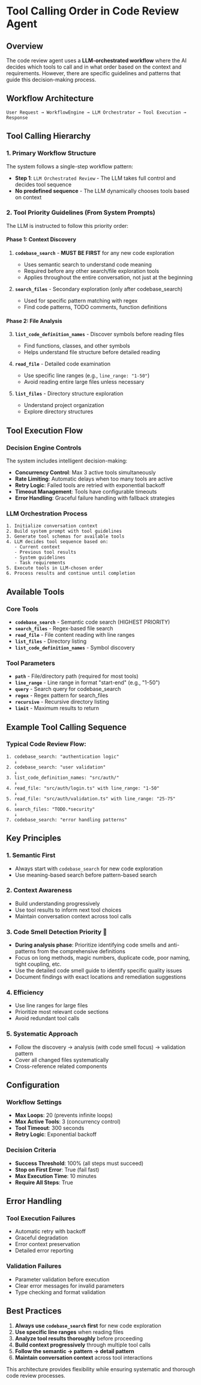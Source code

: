 # Tool Calling Order in Code Review Agent

## Overview

The code review agent uses a **LLM-orchestrated workflow** where the AI decides which tools to call and in what order based on the context and requirements. However, there are specific guidelines and patterns that guide this decision-making process.

## Workflow Architecture

```
User Request → WorkflowEngine → LLM Orchestrator → Tool Execution → Response
```

## Tool Calling Hierarchy

### 1. **Primary Workflow Structure**

The system follows a single-step workflow pattern:

- **Step 1**: `LLM Orchestrated Review` - The LLM takes full control and decides tool sequence
- **No predefined sequence** - The LLM dynamically chooses tools based on context

### 2. **Tool Priority Guidelines** (From System Prompts)

The LLM is instructed to follow this priority order:

#### **Phase 1: Context Discovery**

1. **`codebase_search`** - **MUST BE FIRST** for any new code exploration

    - Uses semantic search to understand code meaning
    - Required before any other search/file exploration tools
    - Applies throughout the entire conversation, not just at the beginning

2. **`search_files`** - Secondary exploration (only after codebase_search)
    - Used for specific pattern matching with regex
    - Find code patterns, TODO comments, function definitions

#### **Phase 2: File Analysis**

3. **`list_code_definition_names`** - Discover symbols before reading files

    - Find functions, classes, and other symbols
    - Helps understand file structure before detailed reading

4. **`read_file`** - Detailed code examination

    - Use specific line ranges (e.g., `line_range: "1-50"`)
    - Avoid reading entire large files unless necessary

5. **`list_files`** - Directory structure exploration
    - Understand project organization
    - Explore directory structures

## Tool Execution Flow

### **Decision Engine Controls**

The system includes intelligent decision-making:

- **Concurrency Control**: Max 3 active tools simultaneously
- **Rate Limiting**: Automatic delays when too many tools are active
- **Retry Logic**: Failed tools are retried with exponential backoff
- **Timeout Management**: Tools have configurable timeouts
- **Error Handling**: Graceful failure handling with fallback strategies

### **LLM Orchestration Process**

```
1. Initialize conversation context
2. Build system prompt with tool guidelines
3. Generate tool schemas for available tools
4. LLM decides tool sequence based on:
   - Current context
   - Previous tool results
   - System guidelines
   - Task requirements
5. Execute tools in LLM-chosen order
6. Process results and continue until completion
```

## Available Tools

### **Core Tools**

- **`codebase_search`** - Semantic code search (HIGHEST PRIORITY)
- **`search_files`** - Regex-based file search
- **`read_file`** - File content reading with line ranges
- **`list_files`** - Directory listing
- **`list_code_definition_names`** - Symbol discovery

### **Tool Parameters**

- **`path`** - File/directory path (required for most tools)
- **`line_range`** - Line range in format "start-end" (e.g., "1-50")
- **`query`** - Search query for codebase_search
- **`regex`** - Regex pattern for search_files
- **`recursive`** - Recursive directory listing
- **`limit`** - Maximum results to return

## Example Tool Calling Sequence

### **Typical Code Review Flow**:

```
1. codebase_search: "authentication logic"
   ↓
2. codebase_search: "user validation"
   ↓
3. list_code_definition_names: "src/auth/"
   ↓
4. read_file: "src/auth/login.ts" with line_range: "1-50"
   ↓
5. read_file: "src/auth/validation.ts" with line_range: "25-75"
   ↓
6. search_files: "TODO.*security"
   ↓
7. codebase_search: "error handling patterns"
```

## Key Principles

### **1. Semantic First**

- Always start with `codebase_search` for new code exploration
- Use meaning-based search before pattern-based search

### **2. Context Awareness**

- Build understanding progressively
- Use tool results to inform next tool choices
- Maintain conversation context across tool calls

### **3. Code Smell Detection Priority** 🚨

- **During analysis phase**: Prioritize identifying code smells and anti-patterns from the comprehensive definitions
- Focus on long methods, magic numbers, duplicate code, poor naming, tight coupling, etc.
- Use the detailed code smell guide to identify specific quality issues
- Document findings with exact locations and remediation suggestions

### **4. Efficiency**

- Use line ranges for large files
- Prioritize most relevant code sections
- Avoid redundant tool calls

### **5. Systematic Approach**

- Follow the discovery → analysis (with code smell focus) → validation pattern
- Cover all changed files systematically
- Cross-reference related components

## Configuration

### **Workflow Settings**

- **Max Loops**: 20 (prevents infinite loops)
- **Max Active Tools**: 3 (concurrency control)
- **Tool Timeout**: 300 seconds
- **Retry Logic**: Exponential backoff

### **Decision Criteria**

- **Success Threshold**: 100% (all steps must succeed)
- **Stop on First Error**: True (fail fast)
- **Max Execution Time**: 10 minutes
- **Require All Steps**: True

## Error Handling

### **Tool Execution Failures**

- Automatic retry with backoff
- Graceful degradation
- Error context preservation
- Detailed error reporting

### **Validation Failures**

- Parameter validation before execution
- Clear error messages for invalid parameters
- Type checking and format validation

## Best Practices

1. **Always use `codebase_search` first** for new code exploration
2. **Use specific line ranges** when reading files
3. **Analyze tool results thoroughly** before proceeding
4. **Build context progressively** through multiple tool calls
5. **Follow the semantic → pattern → detail pattern**
6. **Maintain conversation context** across tool interactions

This architecture provides flexibility while ensuring systematic and thorough code review processes.

